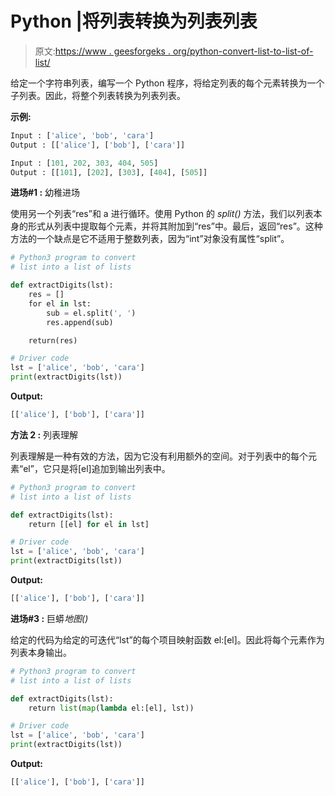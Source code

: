 # Python |将列表转换为列表列表

> 原文:[https://www . geesforgeks . org/python-convert-list-to-list-of-list/](https://www.geeksforgeeks.org/python-convert-list-into-list-of-lists/)

给定一个字符串列表，编写一个 Python 程序，将给定列表的每个元素转换为一个子列表。因此，将整个列表转换为列表列表。

**示例:**

```py
Input : ['alice', 'bob', 'cara']
Output : [['alice'], ['bob'], ['cara']]

Input : [101, 202, 303, 404, 505] 
Output : [[101], [202], [303], [404], [505]]

```

**进场#1 :** 幼稚进场

使用另一个列表“res”和 a 进行循环。使用 Python 的 *split()* 方法，我们以列表本身的形式从列表中提取每个元素，并将其附加到“res”中。最后，返回“res”。这种方法的一个缺点是它不适用于整数列表，因为“int”对象没有属性“split”。

```py
# Python3 program to convert 
# list into a list of lists

def extractDigits(lst):
    res = []
    for el in lst:
        sub = el.split(', ')
        res.append(sub)

    return(res)

# Driver code
lst = ['alice', 'bob', 'cara']
print(extractDigits(lst))
```

**Output:**

```py
[['alice'], ['bob'], ['cara']]

```

**方法 2 :** 列表理解

列表理解是一种有效的方法，因为它没有利用额外的空间。对于列表中的每个元素“el”，它只是将[el]追加到输出列表中。

```py
# Python3 program to convert 
# list into a list of lists

def extractDigits(lst):
    return [[el] for el in lst]

# Driver code
lst = ['alice', 'bob', 'cara']
print(extractDigits(lst))
```

**Output:**

```py
[['alice'], ['bob'], ['cara']]

```

**进场#3 :** 巨蟒*地图()*

给定的代码为给定的可迭代“lst”的每个项目映射函数 el:[el]。因此将每个元素作为列表本身输出。

```py
# Python3 program to convert 
# list into a list of lists

def extractDigits(lst):
    return list(map(lambda el:[el], lst))

# Driver code
lst = ['alice', 'bob', 'cara']
print(extractDigits(lst))
```

**Output:**

```py
[['alice'], ['bob'], ['cara']]

```